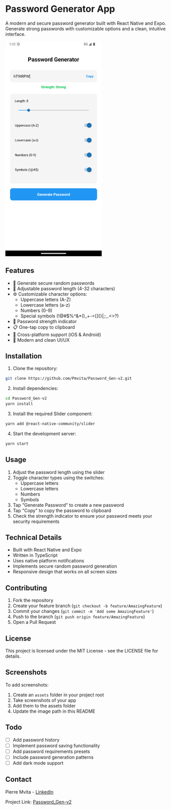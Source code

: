 # Password Generator App

A modern and secure password generator built with React Native and Expo. Generate strong passwords with customizable options and a clean, intuitive interface.

<img src="./assets/screenshot.png" width="300" alt="Password Generator App Screenshot"/>

## Features

- 🔐 Generate secure random passwords
- 📏 Adjustable password length (4-32 characters)
- ⚙️ Customizable character options:
  - Uppercase letters (A-Z)
  - Lowercase letters (a-z)
  - Numbers (0-9)
  - Special symbols (!@#$%^&*()_+-=[]{}|;:,.<>?)
- 💪 Password strength indicator
- 📋 One-tap copy to clipboard
- 📱 Cross-platform support (iOS & Android)
- 🎨 Modern and clean UI/UX

## Installation

1. Clone the repository:
```bash
git clone https://github.com/Pmvita/Password_Gen-v2.git
```

2. Install dependencies:
```bash
cd Password_Gen-v2
yarn install
```

3. Install the required Slider component:
```bash
yarn add @react-native-community/slider
```

4. Start the development server:
```bash
yarn start
```

## Usage

1. Adjust the password length using the slider
2. Toggle character types using the switches:
   - Uppercase letters
   - Lowercase letters
   - Numbers
   - Symbols
3. Tap "Generate Password" to create a new password
4. Tap "Copy" to copy the password to clipboard
5. Check the strength indicator to ensure your password meets your security requirements

## Technical Details

- Built with React Native and Expo
- Written in TypeScript
- Uses native platform notifications
- Implements secure random password generation
- Responsive design that works on all screen sizes

## Contributing

1. Fork the repository
2. Create your feature branch (`git checkout -b feature/AmazingFeature`)
3. Commit your changes (`git commit -m 'Add some AmazingFeature'`)
4. Push to the branch (`git push origin feature/AmazingFeature`)
5. Open a Pull Request

## License

This project is licensed under the MIT License - see the LICENSE file for details.

## Screenshots

To add screenshots:
1. Create an `assets` folder in your project root
2. Take screenshots of your app
3. Add them to the assets folder
4. Update the image path in this README

## Todo

- [ ] Add password history
- [ ] Implement password saving functionality
- [ ] Add password requirements presets
- [ ] Include password generation patterns
- [ ] Add dark mode support

## Contact

Pierre Mvita - [LinkedIn](https://www.linkedin.com/in/pierre-mvita/)

Project Link: [Password_Gen-v2](https://github.com/Pmvita/Password_Gen-v2.git)